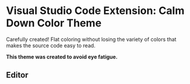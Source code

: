 # Visual Studio Code Extension: Calm Down Color Theme

Carefully created! Flat coloring without losing the variety of colors that makes the source code easy to read.

**This theme was created to avoid eye fatigue.**

## Editor
